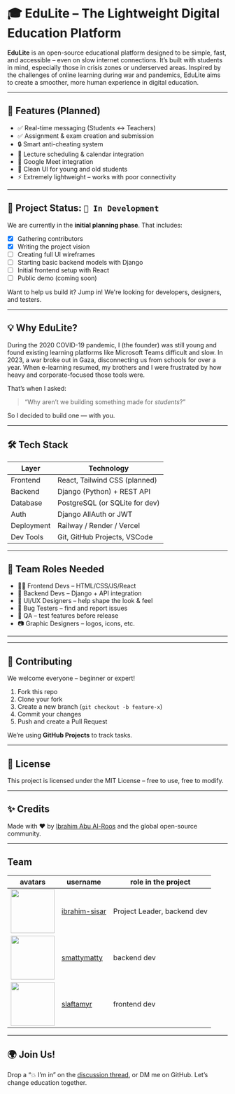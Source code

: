 # 🎓 EduLite – The Lightweight Digital Education Platform

**EduLite** is an open-source educational platform designed to be simple, fast, and accessible – even on slow internet connections. It’s built with students in mind, especially those in crisis zones or underserved areas. Inspired by the challenges of online learning during war and pandemics, EduLite aims to create a smoother, more human experience in digital education.

---
<!-- edulite -->

## 🚀 Features (Planned)
- ✅ Real-time messaging (Students ↔ Teachers)
- ✅ Assignment & exam creation and submission
- 🔒 Smart anti-cheating system
- 📅 Lecture scheduling & calendar integration
- 🎥 Google Meet integration
- 🧠 Clean UI for young and old students
- ⚡ Extremely lightweight – works with poor connectivity

---

## 📌 Project Status: `🚧 In Development`
We are currently in the **initial planning phase**. That includes:
- [x] Gathering contributors  
- [x] Writing the project vision  
- [ ] Creating full UI wireframes  
- [ ] Starting basic backend models with Django  
- [ ] Initial frontend setup with React  
- [ ] Public demo (coming soon)  

Want to help us build it? Jump in! We're looking for developers, designers, and testers.

---

## 💡 Why EduLite?

During the 2020 COVID-19 pandemic, I (the founder) was still young and found existing learning platforms like Microsoft Teams difficult and slow. In 2023, a war broke out in Gaza, disconnecting us from schools for over a year. When e-learning resumed, my brothers and I were frustrated by how heavy and corporate-focused those tools were.

That’s when I asked:
> “Why aren’t we building something made for *students*?”

So I decided to build one — with you.

---

## 🛠️ Tech Stack

| Layer       | Technology        |
|-------------|-------------------|
| Frontend    | React, Tailwind CSS (planned) |
| Backend     | Django (Python) + REST API |
| Database    | PostgreSQL (or SQLite for dev) |
| Auth        | Django AllAuth or JWT |
| Deployment  | Railway / Render / Vercel |
| Dev Tools   | Git, GitHub Projects, VSCode |

---

## 👥 Team Roles Needed

- 👨‍💻 Frontend Devs – HTML/CSS/JS/React
- 🧠 Backend Devs – Django + API integration
- 🎨 UI/UX Designers – help shape the look & feel
- 🐞 Bug Testers – find and report issues
- 🧪 QA – test features before release
- 📷 Graphic Designers – logos, icons, etc.

---

---

## 🤝 Contributing

We welcome everyone – beginner or expert!

1. Fork this repo
2. Clone your fork
3. Create a new branch (`git checkout -b feature-x`)
4. Commit your changes
5. Push and create a Pull Request

We’re using **GitHub Projects** to track tasks.

---

## 📜 License

This project is licensed under the MIT License – free to use, free to modify.

---

## ✨ Credits

Made with ❤️ by [Ibrahim Abu Al-Roos](https://github.com/ibrahim-sisar) and the global open-source community.

---

## Team

|     avatars     |     username     |     role in the project     |
|-----------------|------------------|-----------------------------|
| <img src="https://avatars.githubusercontent.com/u/180776661?v=4" width="100"/> | [ibrahim-sisar](https://github.com/ibrahim-sisar) | Project Leader, backend dev |
| <img src="https://avatars.githubusercontent.com/u/109621208?v=4" width="100"/> | [smattymatty](https://github.com/smattymatty) | backend dev |
| <img src="https://avatars.githubusercontent.com/u/156261611?v=4" width="100"/> | [slaftamyr](https://github.com/slaftamyr) | frontend dev |

---
## 🌍 Join Us!

Drop a “💥 I’m in” on the [discussion thread](https://github.com/ibrahim-sisar/edulite/discussions), or DM me on GitHub. Let’s change education together.
